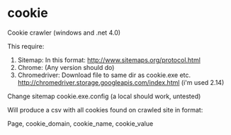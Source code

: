 # cookie
Cookie crawler (windows and .net 4.0)

This require:

1. Sitemap: In this format: http://www.sitemaps.org/protocol.html
2. Chrome: (Any version should do)
3. Chromedriver: Download file to same dir as cookie.exe etc. http://chromedriver.storage.googleapis.com/index.html (i'm used 2.14)

Change sitemap cookie.exe.config (a local should work, untested)

Will produce a csv with all cookies found on crawled site in format:

Page, cookie_domain, cookie_name, cookie_value
